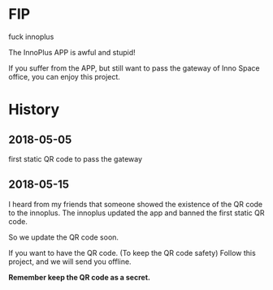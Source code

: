 # FIP
fuck innoplus

The InnoPlus APP is awful and stupid!

If you suffer from the APP, but still want to pass the gateway of Inno Space office, you can enjoy this project.

# History

## 2018-05-05

first static QR code to pass the gateway

## 2018-05-15

I heard from my friends that someone showed the existence of the QR code to the innoplus. The innoplus updated the app and banned the first static QR code.

So we update the QR code soon.

If you want to have the QR code. (To keep the QR code safety) Follow this project, and we will send you offline.

**Remember keep the QR code as a secret.**
